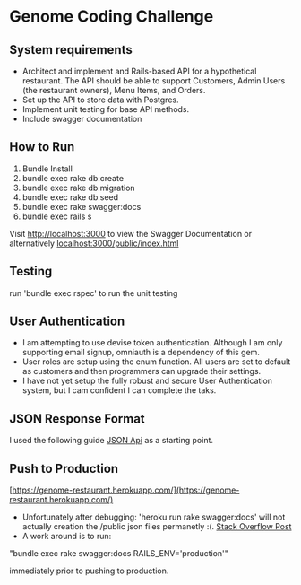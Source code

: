 # Genome Coding Challenge

## System requirements
- Architect and implement and Rails-based API for a hypothetical restaurant. The API should be able to support Customers, Admin Users (the restaurant owners), Menu Items, and Orders.
- Set up the API to store data with Postgres.
- Implement unit testing for base API methods.
- Include swagger documentation

##  How to Run

1. Bundle Install
2. bundle exec rake db:create
3. bundle exec rake db:migration
4. bundle exec rake db:seed
5. bundle exec rake swagger:docs
6. bundle exec rails s

Visit [http://localhost:3000](http://localhost:3000) to view the Swagger Documentation or alternatively [localhost:3000/public/index.html](localhost:3000/public/index.html)

## Testing

run 'bundle exec rspec' to run the unit testing

## User Authentication

- I am attempting to use devise token authentication. Although I am only supporting email signup, omniauth is a dependency of this gem.
- User roles are setup using the enum function. All users are set to default as customers and then programmers can upgrade their settings.
- I have not yet setup the fully robust and secure User Authentication system, but I cam confident I can complete the taks. 

## JSON Response Format

I used the following guide [JSON Api](http://jsonapi.org/format/) as a starting point.

## Push to Production

[https://genome-restaurant.herokuapp.com/](https://genome-restaurant.herokuapp.com/)
- Unfortunately after debugging:
'heroku run rake swagger:docs' will not actually creation the /public json files permanetly :(. 
[Stack Overflow Post](http://stackoverflow.com/questions/12123050/no-permanent-filesystem-for-heroku)
- A work around is to run:

"bundle exec rake swagger:docs RAILS_ENV='production'" 

immediately prior to pushing to production.